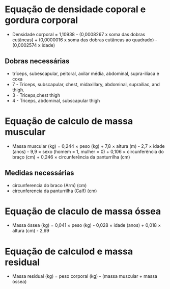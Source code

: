 # Equação de densidade coporal e gordura corporal
- Densidade corporal = 1,10938 - (0,0008267 x soma das dobras cutâneas) + (0,0000016 x soma das dobras cutâneas ao quadrado) - (0,0002574 x idade)

 ## Dobras necessárias
- tríceps, subescapular, peitoral, axilar média, abdominal, supra-ilíaca e coxa
- 7 - Triceps, subscapular, chest, midaxillary, abdominal, suprailiac, and thigh.
- 3 - Triceps,chest thigh
- 4 - Triceps, abdominal, subscapular thigh

# Equação de calculo de massa muscular
- Massa muscular (kg) = 0,244 × peso (kg) + 7,8 × altura (m) - 2,7 × idade (anos) - 9,9 × sexo (homem = 1, mulher = 0) + 0,106 × circunferência do braço (cm) + 0,246 × circunferência da panturrilha (cm)
## Medidas necessárias
 - circunferencia do braco (Arm) (cm)
 - circunferencia da panturrilha (Calf)  (cm)

 # Equação de claculo de massa óssea 
 - Massa óssea (kg) = 0,041 × peso (kg) - 0,028 × idade (anos) + 0,018 × altura (cm) - 2,69

 # Equação de calculod e massa residual 
 - Massa residual (kg) = peso corporal (kg) - (massa muscular + massa óssea)